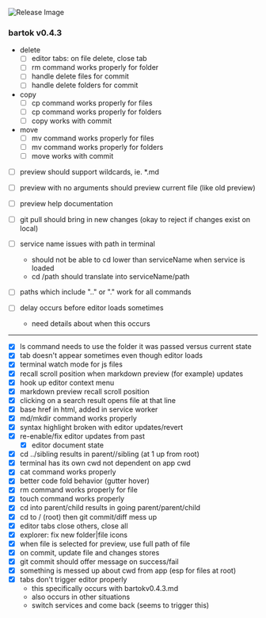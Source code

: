 ![Release Image](https://bit.ly/fiugHexagons)

### bartok v0.4.3
- delete
	- [ ] editor tabs: on file delete, close tab
	- [ ] rm command works properly for folder
	- [ ] handle delete files for commit
	- [ ] handle delete folders for commit

- copy
	- [ ] cp command works properly for files
	- [ ] cp command works properly for folders
	- [ ] copy works with commit

- move
	- [ ] mv command works properly for files
	- [ ] mv command works properly for folders
	- [ ] move works with commit

- [ ] preview should support wildcards, ie. \*.md
- [ ] preview with no arguments should preview current file (like old preview)
- [ ] preview help documentation

- [ ] git pull should bring in new changes (okay to reject if changes exist on local)
- [ ] service name issues with path in terminal
  - should not be able to cd lower than serviceName when service is loaded
  - cd /path should translate into serviceName/path

- [ ] paths which include ".." or "." work for all commands
- [ ] delay occurs before editor loads sometimes
	- need details about when this occurs
	
----

- [X] ls command needs to use the folder it was passed versus current state
- [X] tab doesn't appear sometimes even though editor loads
- [X] terminal watch mode for js files
- [X] recall scroll position when markdown preview (for example) updates
- [X] hook up editor context menu
- [X] markdown preview recall scroll position
- [X] clicking on a search result opens file at that line
- [X] base href in html, added in service worker
- [X] md/mkdir command works properly
- [X] syntax highlight broken with editor updates/revert
- [X] re-enable/fix editor updates from past
	- [X] editor document state
- [X] cd ../sibling results in parent//sibling (at 1 up from root)
- [X] terminal has its own cwd not dependent on app cwd
- [X] cat command works properly
- [X] better code fold behavior (gutter hover)
- [X] rm command works properly for file
- [X] touch command works properly
- [X] cd into parent/child results in going parent/parent/child
- [X] cd to / (root) then git commit/diff mess up
- [X] editor tabs close others, close all
- [X] explorer: fix new folder|file icons
- [X] when file is selected for preview, use full path of file
- [X] on commit, update file and changes stores
- [X] git commit should offer message on success/fail
- [X] something is messed up about cwd from app (esp for files at root)
- [X] tabs don't trigger editor properly
  - this specifically occurs with bartokv0.4.3.md
  - also occurs in other situations
  - switch services and come back (seems to trigger this)
